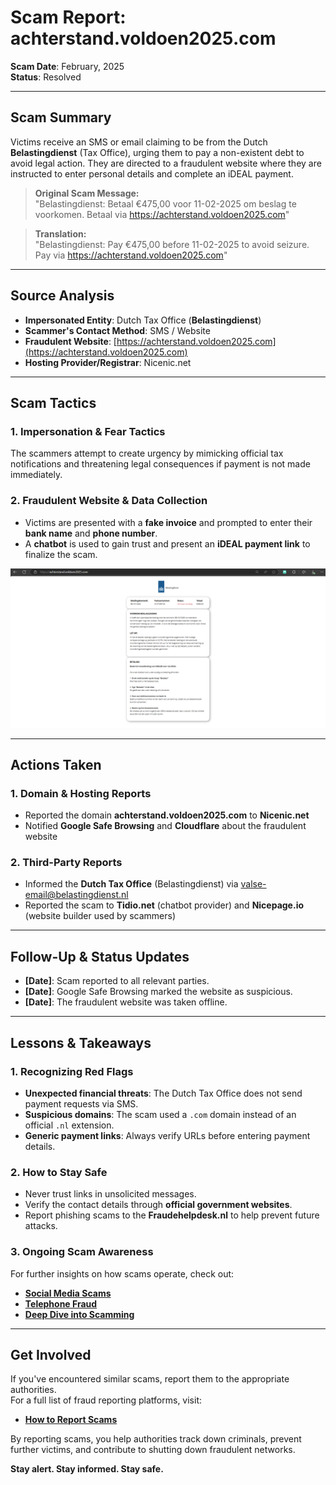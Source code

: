 # Scam Report: achterstand.voldoen2025.com

**Scam Date**: February, 2025  
**Status**: Resolved  

---

## Scam Summary  
Victims receive an SMS or email claiming to be from the Dutch **Belastingdienst** (Tax Office), urging them to pay a non-existent debt to avoid legal action. They are directed to a fraudulent website where they are instructed to enter personal details and complete an iDEAL payment.

> **Original Scam Message:**  
> "Belastingdienst: Betaal €475,00 voor 11-02-2025 om beslag te voorkomen. Betaal via https://achterstand.voldoen2025.com"

> **Translation:**  
> "Belastingdienst: Pay €475,00 before 11-02-2025 to avoid seizure. Pay via https://achterstand.voldoen2025.com"

---

## Source Analysis  
- **Impersonated Entity**: Dutch Tax Office (**Belastingdienst**)  
- **Scammer's Contact Method**: SMS / Website  
- **Fraudulent Website**: [https://achterstand.voldoen2025.com](https://achterstand.voldoen2025.com)  
- **Hosting Provider/Registrar**: Nicenic.net  

---

## Scam Tactics  

### 1. Impersonation & Fear Tactics  
The scammers attempt to create urgency by mimicking official tax notifications and threatening legal consequences if payment is not made immediately.

### 2. Fraudulent Website & Data Collection  
- Victims are presented with a **fake invoice** and prompted to enter their **bank name** and **phone number**.  
- A **chatbot** is used to gain trust and present an **iDEAL payment link** to finalize the scam.  

![Fake Website Screenshot](./Website/achterstand.voldoen2025.com.png)

---

## Actions Taken  

### 1. Domain & Hosting Reports  
- Reported the domain **achterstand.voldoen2025.com** to **Nicenic.net**  
- Notified **Google Safe Browsing** and **Cloudflare** about the fraudulent website  

### 2. Third-Party Reports  
- Informed the **Dutch Tax Office** (Belastingdienst) via [valse-email@belastingdienst.nl](mailto:valse-email@belastingdienst.nl)  
- Reported the scam to **Tidio.net** (chatbot provider) and **Nicepage.io** (website builder used by scammers)  

---

## Follow-Up & Status Updates  
- **[Date]**: Scam reported to all relevant parties.  
- **[Date]**: Google Safe Browsing marked the website as suspicious.  
- **[Date]**: The fraudulent website was taken offline.  

---

## Lessons & Takeaways  

### 1. Recognizing Red Flags  
- **Unexpected financial threats**: The Dutch Tax Office does not send payment requests via SMS.  
- **Suspicious domains**: The scam used a `.com` domain instead of an official `.nl` extension.  
- **Generic payment links**: Always verify URLs before entering payment details.  

### 2. How to Stay Safe  
- Never trust links in unsolicited messages.  
- Verify the contact details through **official government websites**.  
- Report phishing scams to the **Fraudehelpdesk.nl** to help prevent future attacks.  

### 3. Ongoing Scam Awareness  
For further insights on how scams operate, check out:  
- [**Social Media Scams**](../General/SocialMediaScam.md)  
- [**Telephone Fraud**](../General/Telefonische_fraude.md)  
- [**Deep Dive into Scamming**](../General/Dive_into_scamming.md)  

---

## Get Involved  
If you've encountered similar scams, report them to the appropriate authorities.  
For a full list of fraud reporting platforms, visit:  

- [**How to Report Scams**](../General/GetInvolved.md)  

By reporting scams, you help authorities track down criminals, prevent further victims, and contribute to shutting down fraudulent networks.


**Stay alert. Stay informed. Stay safe.**
